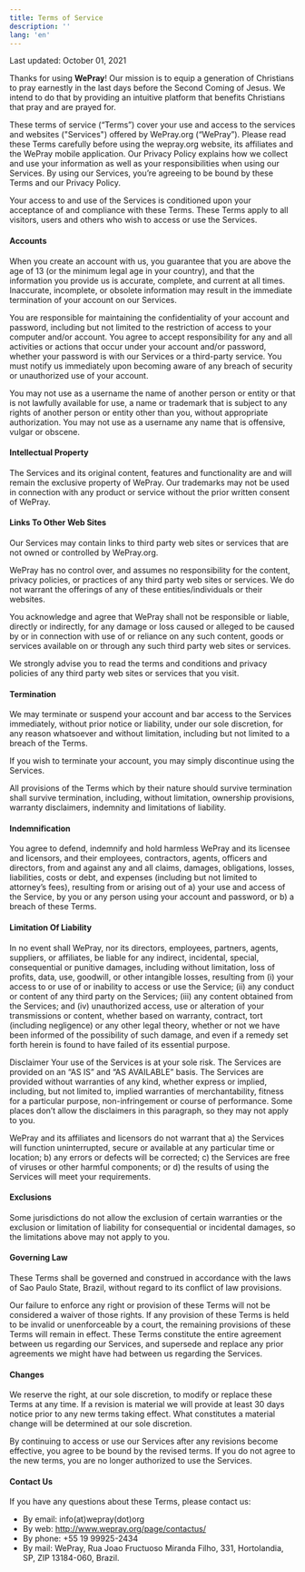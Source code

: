 ```yaml
---
title: Terms of Service
description: ''
lang: 'en'
---
```


Last updated: October 01, 2021

Thanks for using **WePray**! Our mission is to equip a generation of Christians to pray earnestly in the last days before the Second Coming of Jesus. We intend to do that by providing an intuitive platform that benefits Christians that pray and are prayed for.

These terms of service (“Terms”) cover your use and access to the services and websites ("Services") offered by WePray.org (“WePray”). Please read these Terms carefully before using the wepray.org website, its affiliates and the WePray mobile application. Our Privacy Policy explains how we collect and use your information as well as your responsibilities when using our Services. By using our Services, you’re agreeing to be bound by these Terms and our Privacy Policy.

Your access to and use of the Services is conditioned upon your acceptance of and compliance with these Terms. These Terms apply to all visitors, users and others who wish to access or use the Services.

#### Accounts

When you create an account with us, you guarantee that you are above the age of 13 (or the minimum legal age in your country), and that the information you provide us is accurate, complete, and current at all times. Inaccurate, incomplete, or obsolete information may result in the immediate termination of your account on our Services.

You are responsible for maintaining the confidentiality of your account and password, including but not limited to the restriction of access to your computer and/or account. You agree to accept responsibility for any and all activities or actions that occur under your account and/or password, whether your password is with our Services or a third-party service. You must notify us immediately upon becoming aware of any breach of security or unauthorized use of your account.

You may not use as a username the name of another person or entity or that is not lawfully available for use, a name or trademark that is subject to any rights of another person or entity other than you, without appropriate authorization. You may not use as a username any name that is offensive, vulgar or obscene.

#### Intellectual Property

The Services and its original content, features and functionality are and will remain the exclusive property of WePray. Our trademarks may not be used in connection with any product or service without the prior written consent of WePray.

#### Links To Other Web Sites

Our Services may contain links to third party web sites or services that are not owned or controlled by WePray.org.

WePray has no control over, and assumes no responsibility for the content, privacy policies, or practices of any third party web sites or services. We do not warrant the offerings of any of these entities/individuals or their websites.

You acknowledge and agree that WePray shall not be responsible or liable, directly or indirectly, for any damage or loss caused or alleged to be caused by or in connection with use of or reliance on any such content, goods or services available on or through any such third party web sites or services.

We strongly advise you to read the terms and conditions and privacy policies of any third party web sites or services that you visit.

#### Termination

We may terminate or suspend your account and bar access to the Services immediately, without prior notice or liability, under our sole discretion, for any reason whatsoever and without limitation, including but not limited to a breach of the Terms.

If you wish to terminate your account, you may simply discontinue using the Services.

All provisions of the Terms which by their nature should survive termination shall survive termination, including, without limitation, ownership provisions, warranty disclaimers, indemnity and limitations of liability.

#### Indemnification

You agree to defend, indemnify and hold harmless WePray and its licensee and licensors, and their employees, contractors, agents, officers and directors, from and against any and all claims, damages, obligations, losses, liabilities, costs or debt, and expenses (including but not limited to attorney’s fees), resulting from or arising out of a) your use and access of the Service, by you or any person using your account and password, or b) a breach of these Terms.

#### Limitation Of Liability

In no event shall WePray, nor its directors, employees, partners, agents, suppliers, or affiliates, be liable for any indirect, incidental, special, consequential or punitive damages, including without limitation, loss of profits, data, use, goodwill, or other intangible losses, resulting from (i) your access to or use of or inability to access or use the Service; (ii) any conduct or content of any third party on the Services; (iii) any content obtained from the Services; and (iv) unauthorized access, use or alteration of your transmissions or content, whether based on warranty, contract, tort (including negligence) or any other legal theory, whether or not we have been informed of the possibility of such damage, and even if a remedy set forth herein is found to have failed of its essential purpose.

Disclaimer
Your use of the Services is at your sole risk. The Services are provided on an “AS IS” and “AS AVAILABLE” basis. The Services are provided without warranties of any kind, whether express or implied, including, but not limited to, implied warranties of merchantability, fitness for a particular purpose, non-infringement or course of performance. Some places don’t allow the disclaimers in this paragraph, so they may not apply to you.

WePray and its affiliates and licensors do not warrant that a) the Services will function uninterrupted, secure or available at any particular time or location; b) any errors or defects will be corrected; c) the Services are free of viruses or other harmful components; or d) the results of using the Services will meet your requirements.

#### Exclusions

Some jurisdictions do not allow the exclusion of certain warranties or the exclusion or limitation of liability for consequential or incidental damages, so the limitations above may not apply to you.

#### Governing Law

These Terms shall be governed and construed in accordance with the laws of Sao Paulo State, Brazil, without regard to its conflict of law provisions.

Our failure to enforce any right or provision of these Terms will not be considered a waiver of those rights. If any provision of these Terms is held to be invalid or unenforceable by a court, the remaining provisions of these Terms will remain in effect. These Terms constitute the entire agreement between us regarding our Services, and supersede and replace any prior agreements we might have had between us regarding the Services.

#### Changes

We reserve the right, at our sole discretion, to modify or replace these Terms at any time. If a revision is material we will provide at least 30 days notice prior to any new terms taking effect. What constitutes a material change will be determined at our sole discretion.

By continuing to access or use our Services after any revisions become effective, you agree to be bound by the revised terms. If you do not agree to the new terms, you are no longer authorized to use the Services.

#### Contact Us

If you have any questions about these Terms, please contact us:

- By email: info(at)wepray(dot)org
- By web: http://www.wepray.org/page/contactus/
- By phone: +55 19 99925-2434
- By mail: WePray, Rua Joao Fructuoso Miranda Filho, 331, Hortolandia, SP, ZIP 13184-060, Brazil.

